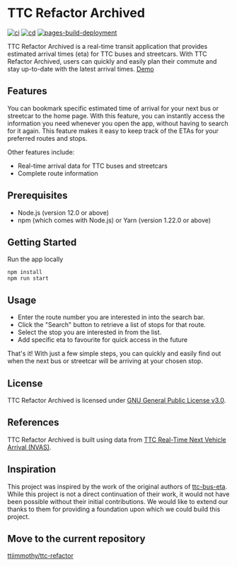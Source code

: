 # TTC Refactor Archived
[![ci](https://github.com/ttiimmothy/ttc-refactor-archived/actions/workflows/ci.yml/badge.svg)](https://github.com/ttiimmothy/ttc-refactor-archived/actions/workflows/ci.yml)
[![cd](https://github.com/ttiimmothy/ttc-refactor-archived/actions/workflows/cd.yml/badge.svg)](https://github.com/ttiimmothy/ttc-refactor-archived/actions/workflows/cd.yml)
[![pages-build-deployment](https://github.com/ttiimmothy/ttc-refactor-archived/actions/workflows/pages/pages-build-deployment/badge.svg)](https://github.com/ttiimmothy/ttc-refactor-archived/actions/workflows/pages/pages-build-deployment)

TTC Refactor Archived is a real-time transit application that provides estimated arrival times (eta) for TTC buses and streetcars. With TTC Refactor Archived, users can quickly and easily plan their commute and stay up-to-date with the latest arrival times. [Demo](https://ttiimmothy.github.io/ttc-refactor-archived/)

## Features

You can bookmark specific estimated time of arrival for your next bus or streetcar to the home page. With this feature, you can instantly access the information you need whenever you open the app, without having to search for it again. This feature makes it easy to keep track of the ETAs for your preferred routes and stops.

Other features include:

- Real-time arrival data for TTC buses and streetcars
- Complete route information

## Prerequisites

- Node.js (version 12.0 or above)
- npm (which comes with Node.js) or Yarn (version 1.22.0 or above)

## Getting Started

Run the app locally

```
npm install
npm run start
```

## Usage

- Enter the route number you are interested in into the search bar.
- Click the "Search" button to retrieve a list of stops for that route.
- Select the stop you are interested in from the list.
- Add specific eta to favourite for quick access in the future

That's it! With just a few simple steps, you can quickly and easily find out when the next bus or streetcar will be arriving at your chosen stop.

## License

TTC Refactor Archived is licensed under [GNU General Public License v3.0](LICENSE).

## References

TTC Refactor Archived is built using data from [TTC Real-Time Next Vehicle Arrival (NVAS)](https://open.toronto.ca/dataset/ttc-real-time-next-vehicle-arrival-nvas/).

## Inspiration

This project was inspired by the work of the original authors of [ttc-bus-eta](https://github.com/thomassth/ttc-bus-eta). While this project is not a direct continuation of their work, it would not have been possible without their initial contributions. We would like to extend our thanks to them for providing a foundation upon which we could build this project.

## Move to the current repository

[ttiimmothy/ttc-refactor](https://github.com/ttiimmothy/ttc-refactor)
